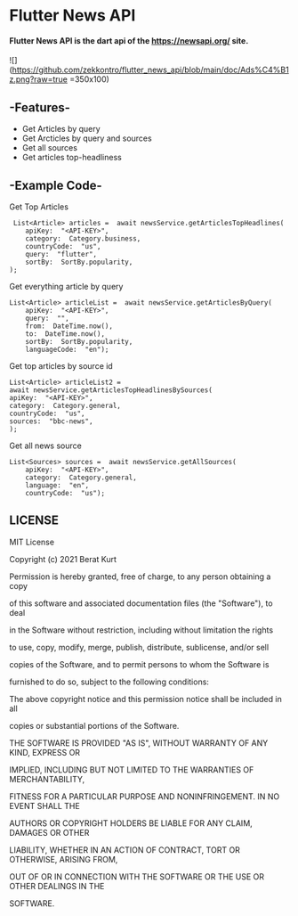 
# Flutter News API

#### Flutter News API is the dart api of the https://newsapi.org/ site.

![](https://github.com/zekkontro/flutter_news_api/blob/main/doc/Ads%C4%B1z.png?raw=true =350x100)

## -Features-
- Get Articles by query
- Get Arcticles by query and sources
- Get all sources
- Get articles top-headliness

## -Example Code-

Get Top Articles

	 List<Article> articles =  await newsService.getArticlesTopHeadlines(
		apiKey:  "<API-KEY>",
		category:  Category.business,
		countryCode:  "us",
		query:  "flutter",
		sortBy:  SortBy.popularity,
	);

Get everything article by query

    List<Article> articleList =  await newsService.getArticlesByQuery(
		apiKey:  "<API-KEY>",
		query:  "",
		from:  DateTime.now(),
		to:  DateTime.now(),
		sortBy:  SortBy.popularity,
		languageCode:  "en");

Get top articles by source id
	

    List<Article> articleList2 =
	await newsService.getArticlesTopHeadlinesBySources(
	apiKey:  "<API-KEY>",
	category:  Category.general,
	countryCode:  "us",
	sources:  "bbc-news",
	);

Get all news source

    List<Sources> sources =  await newsService.getAllSources(
	    apiKey:  "<API-KEY>",
	    category:  Category.general,
	    language:  "en",
	    countryCode:  "us");


## LICENSE
MIT License

Copyright (c) 2021 Berat Kurt

Permission is hereby granted, free of charge, to any person obtaining a copy

of this software and associated documentation files (the "Software"), to deal

in the Software without restriction, including without limitation the rights

to use, copy, modify, merge, publish, distribute, sublicense, and/or sell

copies of the Software, and to permit persons to whom the Software is

furnished to do so, subject to the following conditions:

The above copyright notice and this permission notice shall be included in all

copies or substantial portions of the Software.

THE SOFTWARE IS PROVIDED "AS IS", WITHOUT WARRANTY OF ANY KIND, EXPRESS OR

IMPLIED, INCLUDING BUT NOT LIMITED TO THE WARRANTIES OF MERCHANTABILITY,

FITNESS FOR A PARTICULAR PURPOSE AND NONINFRINGEMENT. IN NO EVENT SHALL THE

AUTHORS OR COPYRIGHT HOLDERS BE LIABLE FOR ANY CLAIM, DAMAGES OR OTHER

LIABILITY, WHETHER IN AN ACTION OF CONTRACT, TORT OR OTHERWISE, ARISING FROM,

OUT OF OR IN CONNECTION WITH THE SOFTWARE OR THE USE OR OTHER DEALINGS IN THE

SOFTWARE.
